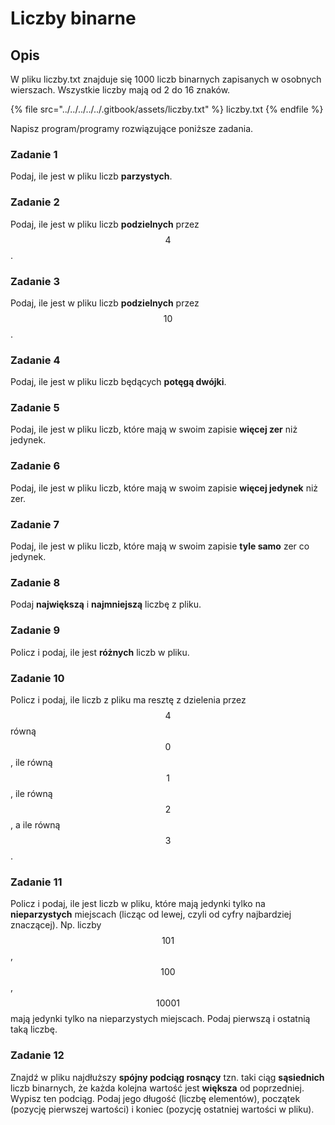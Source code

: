 # Liczby binarne

## Opis

W pliku liczby.txt znajduje się 1000 liczb binarnych zapisanych w osobnych wierszach. Wszystkie liczby mają od 2 do 16 znaków.

{% file src="../../../../../.gitbook/assets/liczby.txt" %}
liczby.txt
{% endfile %}

Napisz program/programy rozwiązujące poniższe zadania.

### Zadanie 1

Podaj, ile jest w pliku liczb **parzystych**.

### Zadanie 2

Podaj, ile jest w pliku liczb **podzielnych** przez $$4$$.

### Zadanie 3

Podaj, ile jest w pliku liczb **podzielnych** przez $$10$$.

### Zadanie 4

Podaj, ile jest w pliku liczb będących **potęgą dwójki**.

### Zadanie 5

Podaj, ile jest w pliku liczb, które mają w swoim zapisie **więcej zer** niż jedynek.

### Zadanie 6

Podaj, ile jest w pliku liczb, które mają w swoim zapisie **więcej jedynek** niż zer.

### Zadanie 7

Podaj, ile jest w pliku liczb, które mają w swoim zapisie **tyle samo** zer co jedynek.

### Zadanie 8

Podaj **największą** i **najmniejszą** liczbę z pliku.

### Zadanie 9

Policz i podaj, ile jest **różnych** liczb w pliku.

### Zadanie 10

Policz i podaj, ile liczb z pliku ma resztę z dzielenia przez $$4$$ równą $$0$$, ile równą $$1$$, ile równą $$2$$, a ile równą $$3$$.

### Zadanie 11

Policz i podaj, ile jest liczb w pliku, które mają jedynki tylko na **nieparzystych** miejscach (licząc od lewej, czyli od cyfry najbardziej znaczącej). Np. liczby $$101$$, $$100$$, $$10001$$ mają jedynki tylko na nieparzystych miejscach. Podaj pierwszą i ostatnią taką liczbę.

### Zadanie 12

Znajdź w pliku najdłuższy **spójny podciąg rosnący** tzn. taki ciąg **sąsiednich** liczb binarnych, że każda kolejna wartość jest **większa** od poprzedniej. Wypisz ten podciąg. Podaj jego długość (liczbę elementów), początek (pozycję pierwszej wartości) i koniec (pozycję ostatniej wartości w pliku).
